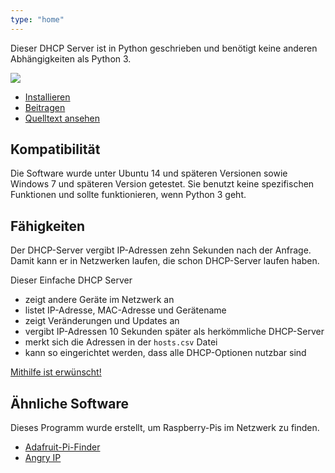 ```yaml
---
type: "home"
---
```


Dieser DHCP Server ist in Python geschrieben und benötigt keine anderen
Abhängigkeiten als Python 3.

![](/img/windows-tk.png)

- [Installieren][2]
- [Beitragen][1]
- [Quelltext ansehen][3]

## Kompatibilität

Die Software wurde unter Ubuntu 14 und späteren Versionen sowie Windows 7 und
späteren Version getestet. Sie benutzt keine spezifischen Funktionen und sollte
funktionieren, wenn Python 3 geht.

## Fähigkeiten

Der DHCP-Server vergibt IP-Adressen zehn Sekunden nach der Anfrage. Damit kann
er in Netzwerken laufen, die schon DHCP-Server laufen haben.

Dieser Einfache DHCP Server

- zeigt andere Geräte im Netzwerk an
- listet IP-Adresse, MAC-Adresse und Gerätename
- zeigt Veränderungen und Updates an
- vergibt IP-Adressen 10 Sekunden später als herkömmliche DHCP-Server
- merkt sich die Adressen in der `hosts.csv` Datei
- kann so eingerichtet werden, dass alle DHCP-Optionen nutzbar sind

[Mithilfe ist erwünscht!][1]

## Ähnliche Software

Dieses Programm wurde erstellt, um Raspberry-Pis im Netzwerk zu finden.

- [Adafruit-Pi-Finder](https://github.com/adafruit/Adafruit-Pi-Finder)
- [Angry IP](https://angryip.org/)

[1]: contribute
[2]: install
[3]: https://github.com/niccokunzmann/simple_dhcp_server/
